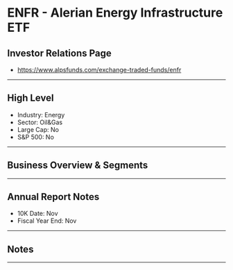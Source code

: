 # ENFR - Alerian Energy Infrastructure ETF 

## Investor Relations Page
- https://www.alpsfunds.com/exchange-traded-funds/enfr

---

## High Level 

- Industry: Energy
- Sector: Oil&Gas
- Large Cap: No
- S&P 500: No

---

## Business Overview & Segments 

---

## Annual Report Notes
- 10K Date: Nov
- Fiscal Year End: Nov


---

## Notes

---


